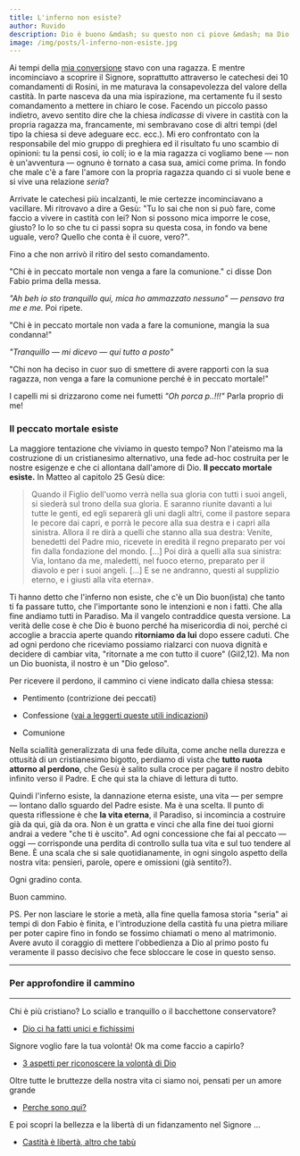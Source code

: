 ```yaml
---
title: L'inferno non esiste?
author: Ruvido
description: Dio è buono &mdash; su questo non ci piove &mdash; ma Dio è anche giudice. La più grande fregatura del cristianesimo fai-da-te? Credere in un Dio buonista (non buono!), uno che ci mette una pezza sopra, tanto "non fa niente", tanto "tutto va bene".
image: /img/posts/l-inferno-non-esiste.jpg
---
```


Ai tempi della [mia conversione](http://5p2p.it/2013/10/29/la-mia-conversione.html) stavo con una ragazza. E mentre incominciavo a scoprire il Signore, soprattutto attraverso le catechesi dei 10 comandamenti di Rosini, in me maturava la consapevolezza del valore della castità. In parte nasceva da una mia ispirazione, ma certamente fu il sesto comandamento a mettere in chiaro le cose. Facendo un piccolo passo indietro, avevo sentito dire che la chiesa *indicasse* di vivere in castità con la propria ragazza ma, francamente, mi sembravano cose di altri tempi (del tipo la chiesa si deve adeguare ecc. ecc.). Mi ero confrontato con la responsabile del mio gruppo di preghiera ed il risultato fu uno scambio di opinioni: tu la pensi così, io colí; io e la mia ragazza ci vogliamo bene &mdash; non è un'avventura &mdash; ognuno è tornato a casa sua, amici come prima. In fondo che male c'è a fare l'amore con la propria ragazza quando ci si vuole bene e si vive una relazione *seria*?

Arrivate le catechesi più incalzanti, le mie certezze incominciavano a vacillare. Mi ritrovavo a dire a Gesù: "Tu lo sai che non si può fare, come faccio a vivere in castità con lei? Non si possono mica imporre le cose, giusto? Io lo so che tu ci passi sopra su questa cosa, in fondo va bene uguale, vero? Quello che conta è il cuore, vero?". 

Fino a che non arrivò il ritiro del sesto comandamento.

"Chi è in peccato mortale non venga a fare la comunione." ci disse Don Fabio prima della messa.

*"Ah beh io sto tranquillo qui, mica ho ammazzato nessuno" &mdash; pensavo tra me e me.* Poi ripete.

"Chi è in peccato mortale non vada a fare la comunione, mangia la sua condanna!"

*"Tranquillo &mdash; mi dicevo &mdash; qui tutto a posto"*

"Chi non ha deciso in cuor suo di smettere di avere rapporti con la sua ragazza, non venga a fare la comunione perché è in peccato mortale!"

I capelli mi si drizzarono come nei fumetti *"Oh porca p..!!!"* Parla proprio di me!

### Il peccato mortale esiste

La maggiore tentazione che viviamo in questo tempo? Non l'ateismo ma la costruzione di un cristianesimo alternativo, una fede ad-hoc costruita per le nostre esigenze e che ci allontana dall'amore di Dio. **Il peccato mortale esiste.** In Matteo al capitolo 25 Gesù dice:

> Quando il Figlio dell'uomo verrà nella sua gloria con tutti i suoi angeli, si siederà sul trono della sua gloria. E saranno riunite davanti a lui tutte le genti, ed egli separerà gli uni dagli altri, come il pastore separa le pecore dai capri, e porrà le pecore alla sua destra e i capri alla sinistra. Allora il re dirà a quelli che stanno alla sua destra: Venite, benedetti del Padre mio, ricevete in eredità il regno preparato per voi fin dalla fondazione del mondo. [...] Poi dirà a quelli alla sua sinistra: Via, lontano da me, maledetti, nel fuoco eterno, preparato per il diavolo e per i suoi angeli. [...] E se ne andranno, questi al supplizio eterno, e i giusti alla vita eterna».

Ti hanno detto che l'inferno non esiste, che c'è un Dio buon(ista) che tanto ti fa passare tutto, che l'importante sono le intenzioni e non i fatti. Che alla fine andiamo tutti in Paradiso. Ma il vangelo contraddice questa versione. La verità delle cose è che Dio è buono perché ha misericordia di noi, perché ci accoglie a braccia aperte quando **ritorniamo da lui** dopo essere caduti. Che ad ogni perdono che riceviamo possiamo rialzarci con nuova dignità e decidere di cambiar vita, "ritornate a me con tutto il cuore" (Gil2,12). Ma non un Dio buonista, il nostro è un "Dio geloso". 

Per ricevere il perdono, il cammino ci viene indicato dalla chiesa stessa:

- Pentimento (contrizione dei peccati)

- Confessione ([vai a leggerti queste utili indicazioni](http://5p2p.it/2015/03/30/la-potenza-della-confessione.html))

- Comunione

Nella sciallità generalizzata di una fede diluita, come anche nella durezza e ottusità di un cristianesimo bigotto, perdiamo di vista che **tutto ruota attorno al perdono**, che Gesù è salito sulla croce per pagare il nostro debito infinito verso il Padre. E che qui sta la chiave di lettura di tutto.

Quindi l'inferno esiste, la dannazione eterna esiste, una vita &mdash; per sempre &mdash; lontano dallo sguardo del Padre esiste. Ma è una scelta. Il punto di questa riflessione è che **la vita eterna**, il Paradiso, si incomincia a costruire già da qui, già da ora. Non è un gratta e vinci che alla fine dei tuoi giorni andrai a vedere "che ti è uscito". Ad ogni concessione che fai al peccato &mdash; oggi &mdash; corrisponde una perdita di controllo sulla tua vita e sul tuo tendere al Bene. È una scala che si sale quotidianamente, in ogni singolo aspetto della nostra vita: pensieri, parole, opere e omissioni (già sentito?).

Ogni gradino conta.

Buon cammino.

PS. Per non lasciare le storie a metà, alla fine quella famosa storia "seria" ai tempi di don Fabio è finita, e l'introduzione della castità fu una pietra miliare per poter capire fino in fondo se fossimo chiamati o meno al matrimonio. Avere avuto il coraggio di mettere l'obbedienza a Dio al primo posto fu veramente il passo decisivo che fece sbloccare le cose in questo senso.

---

### Per approfondire il cammino

---

Chi è più cristiano? Lo sciallo e tranquillo o il bacchettone conservatore?

- [Dio ci ha fatti unici e fichissimi](http://5p2p.it/2015/05/26/dio-ci-ha-fatti-fichissimi.html)

Signore voglio fare la tua volontà! Ok ma come faccio a capirlo?

- [3 aspetti per riconoscere la volontà di Dio](http://5p2p.it/2013/12/04/cosa-vuoi-che-io-faccia.html)

Oltre tutte le bruttezze della nostra vita ci siamo noi, pensati per un amore grande

- [Perche sono qui?](http://5p2p.it/2015/02/20/perche-sono-qui.html)

E poi scopri la bellezza e la libertà di un fidanzamento nel Signore ...

- [Castità è libertà, altro che tabù](http://5p2p.it/2013/05/10/castita-liberta.html)